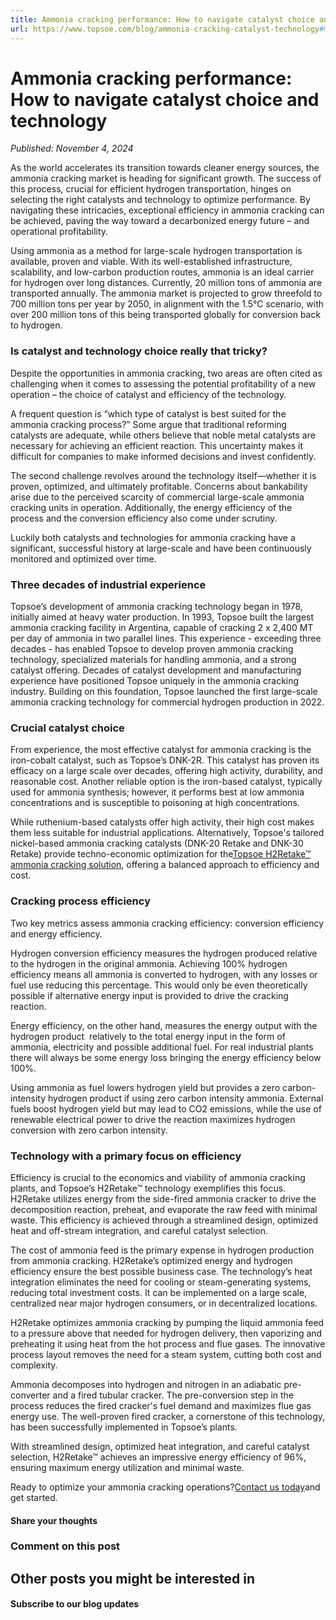 ```yaml
---
title: Ammonia cracking performance: How to navigate catalyst choice and technology
url: https://www.topsoe.com/blog/ammonia-cracking-catalyst-technology#main-content
---
```


# Ammonia cracking performance: How to navigate catalyst choice and technology

*Published: November 4, 2024*

As the world accelerates its transition towards cleaner energy sources, the ammonia cracking market is heading for significant growth. The success of this process, crucial for efficient hydrogen transportation, hinges on selecting the right catalysts and technology to optimize performance. By navigating these intricacies, exceptional efficiency in ammonia cracking can be achieved, paving the way toward a decarbonized energy future – and operational profitability.

Using ammonia as a method for large-scale hydrogen transportation is available, proven and viable. With its well-established infrastructure, scalability, and low-carbon production routes, ammonia is an ideal carrier for hydrogen over long distances. Currently, 20 million tons of ammonia are transported annually. The ammonia market is projected to grow threefold to 700 million tons per year by 2050, in alignment with the 1.5°C scenario, with over 200 million tons of this being transported globally for conversion back to hydrogen.

### Is catalyst and technology choice really that tricky?

Despite the opportunities in ammonia cracking, two areas are often cited as challenging when it comes to assessing the potential profitability of a new operation – the choice of catalyst and efficiency of the technology.

A frequent question is “which type of catalyst is best suited for the ammonia cracking process?” Some argue that traditional reforming catalysts are adequate, while others believe that noble metal catalysts are necessary for achieving an efficient reaction. This uncertainty makes it difficult for companies to make informed decisions and invest confidently.

The second challenge revolves around the technology itself—whether it is proven, optimized, and ultimately profitable. Concerns about bankability arise due to the perceived scarcity of commercial large-scale ammonia cracking units in operation. Additionally, the energy efficiency of the process and the conversion efficiency also come under scrutiny.

Luckily both catalysts and technologies for ammonia cracking have a significant, successful history at large-scale and have been continuously monitored and optimized over time.

### Three decades of industrial experience

Topsoe’s development of ammonia cracking technology began in 1978, initially aimed at heavy water production. In 1993, Topsoe built the largest ammonia cracking facility in Argentina, capable of cracking 2 x 2,400 MT per day of ammonia in two parallel lines. This experience - exceeding three decades - has enabled Topsoe to develop proven ammonia cracking technology, specialized materials for handling ammonia, and a strong catalyst offering. Decades of catalyst development and manufacturing experience have positioned Topsoe uniquely in the ammonia cracking industry. Building on this foundation, Topsoe launched the first large-scale ammonia cracking technology for commercial hydrogen production in 2022.

### Crucial catalyst choice

From experience, the most effective catalyst for ammonia cracking is the iron-cobalt catalyst, such as Topsoe’s DNK-2R. This catalyst has proven its efficacy on a large scale over decades, offering high activity, durability, and reasonable cost. Another reliable option is the iron-based catalyst, typically used for ammonia synthesis; however, it performs best at low ammonia concentrations and is susceptible to poisoning at high concentrations.

While ruthenium-based catalysts offer high activity, their high cost makes them less suitable for industrial applications. Alternatively, Topsoe's tailored nickel-based ammonia cracking catalysts (DNK-20 Retake and DNK-30 Retake) provide techno-economic optimization for the[Topsoe H2Retake™ ammonia cracking solution](/our-resources/knowledge/our-products/process-licensing/h2retake-process), offering a balanced approach to efficiency and cost.

### Cracking process efficiency

Two key metrics assess ammonia cracking efficiency: conversion efficiency and energy efficiency.

Hydrogen conversion efficiency measures the hydrogen produced relative to the hydrogen in the original ammonia. Achieving 100% hydrogen efficiency means all ammonia is converted to hydrogen, with any losses or fuel use reducing this percentage. This would only be even theoretically possible if alternative energy input is provided to drive the cracking reaction.

Energy efficiency, on the other hand, measures the energy output with the hydrogen product  relatively to the total energy input in the form of ammonia, electricity and possible additional fuel. For real industrial plants there will always be some energy loss bringing the energy efficiency below 100%.

Using ammonia as fuel lowers hydrogen yield but provides a zero carbon-intensity hydrogen product if using zero carbon intensity ammonia. External fuels boost hydrogen yield but may lead to CO2 emissions, while the use of renewable electrical power to drive the reaction maximizes hydrogen conversion with zero carbon intensity.

### Technology with a primary focus on efficiency

Efficiency is crucial to the economics and viability of ammonia cracking plants, and Topsoe’s H2Retake™ technology exemplifies this focus. H2Retake utilizes energy from the side-fired ammonia cracker to drive the decomposition reaction, preheat, and evaporate the raw feed with minimal waste. This efficiency is achieved through a streamlined design, optimized heat and off-stream integration, and careful catalyst selection.

The cost of ammonia feed is the primary expense in hydrogen production from ammonia cracking. H2Retake’s optimized energy and hydrogen efficiency ensure the best possible business case. The technology’s heat integration eliminates the need for cooling or steam-generating systems, reducing total investment costs. It can be implemented on a large scale, centralized near major hydrogen consumers, or in decentralized locations.

H2Retake optimizes ammonia cracking by pumping the liquid ammonia feed to a pressure above that needed for hydrogen delivery, then vaporizing and preheating it using heat from the hot process and flue gases. The innovative process layout removes the need for a steam system, cutting both cost and complexity.

Ammonia decomposes into hydrogen and nitrogen in an adiabatic pre-converter and a fired tubular cracker. The pre-conversion step in the process reduces the fired cracker's fuel demand and maximizes flue gas energy use. The well-proven fired cracker, a cornerstone of this technology, has been successfully implemented in Topsoe’s plants.

With streamlined design, optimized heat integration, and careful catalyst selection, H2Retake™ achieves an impressive energy efficiency of 96%, ensuring maximum energy utilization and minimal waste.

Ready to optimize your ammonia cracking operations?[Contact us today](/contact)and get started.

#### Share your thoughts

### Comment on this post

## Other posts you might be interested in

#### Subscribe to our blog updates